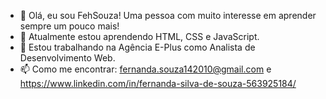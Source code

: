 - 👋 Olá, eu sou FehSouza! Uma pessoa com muito interesse em aprender sempre um pouco mais!
- 🌱 Atualmente estou aprendendo HTML, CSS e JavaScript.
- 💼 Estou trabalhando na Agência E-Plus como Analista de Desenvolvimento Web.
- 📫 Como me encontrar: fernanda.souza142010@gmail.com e https://www.linkedin.com/in/fernanda-silva-de-souza-563925184/
